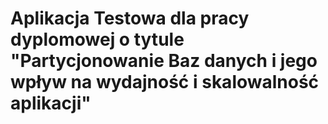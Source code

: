# Aplikacja Testowa dla pracy dyplomowej o tytule "Partycjonowanie Baz danych i jego wpływ na wydajność i skalowalność aplikacji" 